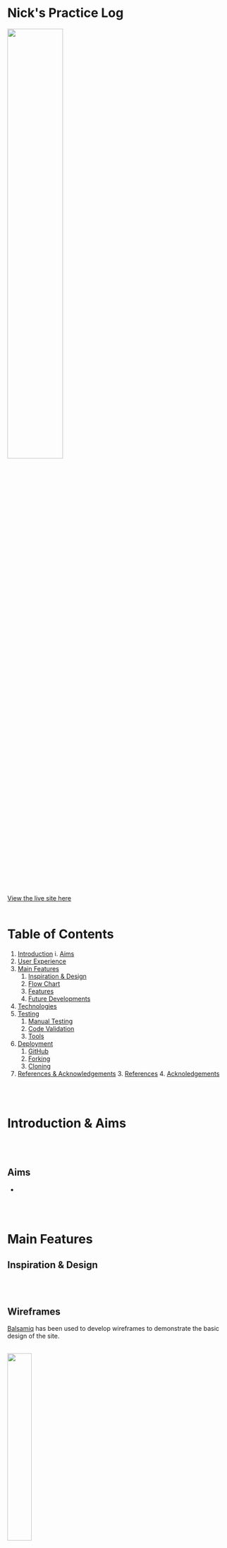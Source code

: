 # Nick's Practice Log
<img src="readme-imgs/titles.png" width="50%">
<br/>

[View the live site here](https://nicks-practice-log.herokuapp.com/)
<br/>
<br/>

# Table of Contents
1. [Introduction](#introduction)
    i. [Aims](#aims)
2. [User Experience](#user-experience-ux)
3. [Main Features](#main-features)
    1. [Inspiration & Design](#inspiration--design)
    4. [Flow Chart](#)
    5. [Features](#features)
    7. [Future Developments](#future-developments)
4. [Technologies](#technologies)
5. [Testing](#testing)
    1. [Manual Testing](#manual-testing)
    2. [Code Validation](#code-validation)
    4. [Tools](#tools)
6. [Deployment](#deployment)
    1. [GitHub](#github)
    2. [Forking](#forking)
    3. [Cloning](#cloning)
7. [References & Acknowledgements](#references--acknowledgements)
   3. [References](#references)
   4. [Acknoledgements](#acknoledgements)
<br />
<br />

# Introduction & Aims

<br>
<br>


## Aims
- 
<br />
<br />


# Main Features
## Inspiration & Design

<br />
<br />


## Wireframes
[Balsamiq](https://balsamiq.cloud/) has been used to develop wireframes to demonstrate the basic design of the site.
<br />
<br />

<img src="" width="33%">

<br />
<br />

## Features
<img src="" width="40%">

<br />
<br />


## User Interactivity
<br />
<br />

<br />
<br />

## Future Developments
This project has a great deal of developmental potential in features that could eventually add increased functionality and a deeper user experiece. 
The following are a few examples:
- Get logs with certain scores
- After viewing lists of exercises, immediatly have the option to add more
<br />
<br />

# Technologies
Languages used in this site are [Python]

Additional technologies include: 

- [GitHub](https://github.com/)
  - Site repository
- [Gitpod](https://gitpod.io/)
  - Online IDE for all coding work and site file management, terminal was used to add, commit, and push to Github
<br />
<br />

# Testing
## Pep8
This program is free of any Pep8 errors. There are however a number of suggestions and warnings against my use of global variables and their naming style. My global variables do not act as constants which the Pep8 validator believes they are. This project represents a learning curve for me with Python and its good practice conventions, I believe the use of global variables was a logical step within the scope of this project and in my learning the language. I understood too late to the deadline of this project that this isn't considered 'good practice'. Therefore, for future developments I will adapt this program to take this into account.
<br />
<br />

## Manual Testing 
Each function and validation has been manually tested. All testing logs can her viewed here:
[>> Testing](testing.md)
<br />
<br />


## Tools
Tools used in the development of this project include:
- [GitHub](https://github.com/)
- [GitPod](https://gitpod.io/)
- [Heroku](https://heroku.com/)
- [Python Tutor](https://pythontutor.com/visualize.html#mode=edit)
- [Lucid Chart](https://www.lucidchart.com/)
- [Google Drive](https://www.google.co.uk/intl/en-GB/drive/)
- [Google Sheets](https://www.google.co.uk/sheets/about/)
<br />
<br />

# Deployment
The live site can be accessed [here](https://nickwaldock.github.io/Awesome-80s/)
<br />
<br />

## GitHub
This project was deloyed to GitHub Pages with the following steps:
1. Log in to GitHub (create an account if necessary)
2. Locate the [GitHub Respository](https://github.com/NickWaldock/Awesome-80s)
3. On the repository page, find the 'Settings' icon anc click on it
4. In the Settings page, look for and click the 'Pages' menu item on the left hand side (under section titled 'Code and automation', you may need to scroll down slightly)
5. In the 'Pages' page, under 'Source', select 'Branch:main', then '/root' and click save
6. After a few minutes, the site will be published
<br />
<br />

## Forking
The fork this repository proceed with the following steps:
1. Log it to GitHub (create an account if necessary)
2. Locate the [GitHub Respository](https://github.com/NickWaldock/Awesome-80s)
3. On the repository page, find the 'Fork' menu in the top right, click on the small down arrow
4. Select '+ Create a new fork'
5. Remane repository as required
6. Click 'Create Fork'
7. You now have your forked version of this repository
<br />
<br />

## Cloning
To clone the repository procees with the following steps:
1. Log in to GitHub (create an account if necessary)
2. Locate the [GitHub Respository](https://github.com/NickWaldock/Awesome-80s)
3. On the repository page, find and click on the 'Code' menu in the mid-top right of the page
4. Choose to either download or open in GitHub Desktop,
  - or;
    5. Choose the HTTPS option and copy the URL to your clipboard
    6. - To clone the repository using HTTPS, under "HTTPS", copy the url
       - To clone the repository using an SSH key, including a certificate issued by your organization's SSH certificate authority, click SSH, then copy the url
       - To clone a repository using GitHub CLI, click GitHub CLI, then copy url
    7. Open Terminal and change the current directory to where you want the cloned directory
    8. Type git clone, and paste the url, press Enter to create your local clone
<br />
<br />

# References & Acknoledgements


## References

The following sites were used for syntax checking, problem solving, and general coding concept referencing:
- 

<br />
<br />

## Acknoledgements























References
General
https://www.programiz.com/python-programming/methods/string/lower
https://railsware.com/blog/python-for-machine-learning-indexing-and-slicing-for-lists-tuples-strings-and-other-sequential-types/
https://www.edureka.co/blog/python-list-length/
https://docs.gspread.org/en/latest/user-guide.html

Clear screen
https://www.geeksforgeeks.org/clear-screen-python/

Datetime formatting
https://pynative.com/python-datetime-format-strftime/

Checking string format
https://www.adamsmith.haus/python/answers/how-to-check-if-a-string-matches-a-pattern-in-python

Checking for integer
https://bobbyhadz.com/blog/python-check-if-input-is-integer#:~:text=isdigit()%20%23-,Use%20the%20str.,point%20numbers%20or%20negative%20numbers.
https://pythonguides.com/python-check-if-the-variable-is-an-integer/

Code checker
https://www.pythonchecker.com/

The slow print
https://replit.com/talk/learn/The-Slow-Print/44741

pretty printer
https://docs.python.org/3/library/pprint.html

Console Art
https://github.com/sepandhaghighi/art


https://kodify.net/python/math/round-integers/

Random
https://pynative.com/python-random-choice/

Conditionals
https://www.openbookproject.net/books/bpp4awd/ch04.html

Strip
https://www.w3schools.com/python/ref_string_strip.asp

BUGS
Data not pushing to spreadsheet - due to attemping to send dictionary objects across. Topics dicts function removed and replaced with a log_exercises function